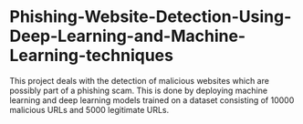 # Phishing-Website-Detection-Using-Deep-Learning-and-Machine-Learning-techniques
This project deals with the detection of malicious websites which are possibly part of a phishing scam. This is done by deploying machine learning and deep learning models trained on a dataset consisting of 10000 malicious URLs and 5000 legitimate URLs.
